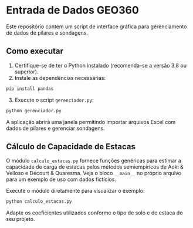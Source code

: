 # Entrada de Dados GEO360

Este repositório contém um script de interface gráfica para gerenciamento de dados de pilares e sondagens.

## Como executar

1. Certifique-se de ter o Python instalado (recomenda-se a versão 3.8 ou superior).
2. Instale as dependências necessárias:

```bash
pip install pandas
```

3. Execute o script `gerenciador.py`:

```bash
python gerenciador.py
```

A aplicação abrirá uma janela permitindo importar arquivos Excel com dados de pilares e gerenciar sondagens.

## Cálculo de Capacidade de Estacas

O módulo `calculo_estacas.py` fornece funções genéricas para estimar a capacidade de carga de estacas pelos métodos semiempíricos de Aoki & Velloso e Décourt & Quaresma. Veja o bloco `__main__` no próprio arquivo para um exemplo de uso com dados fictícios.

Execute o módulo diretamente para visualizar o exemplo:

```bash
python calculo_estacas.py
```

Adapte os coeficientes utilizados conforme o tipo de solo e de estaca do seu projeto.
